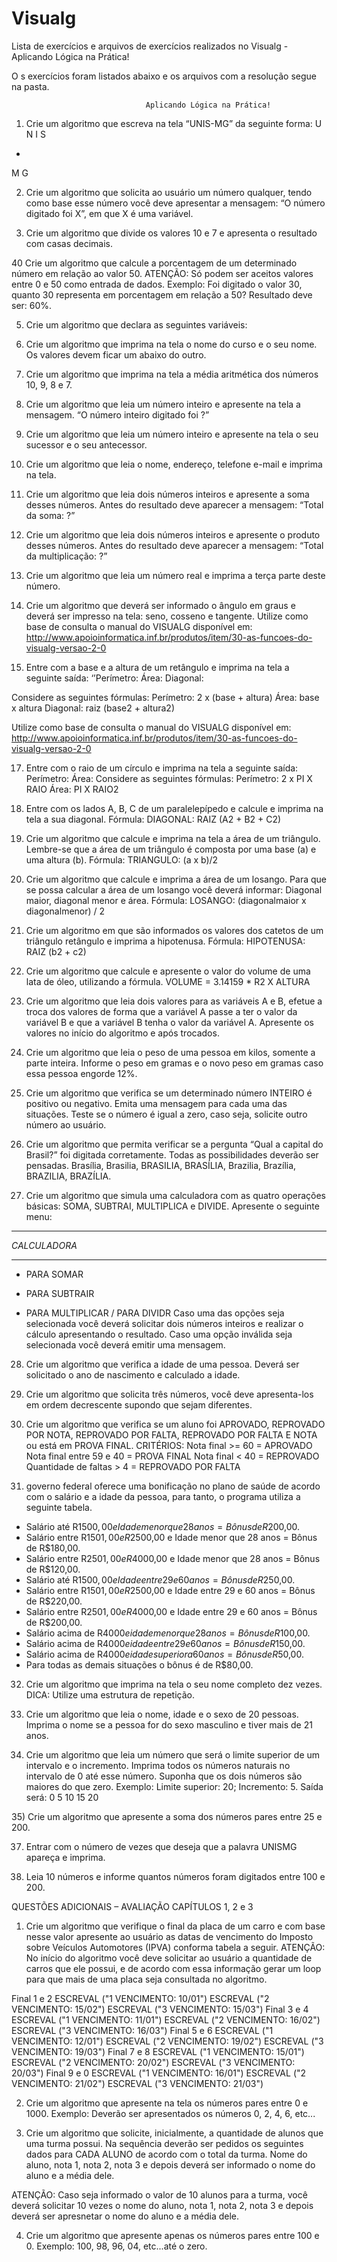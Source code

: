 # Visualg
 Lista de exercícios e arquivos de exercícios realizados no Visualg  - Aplicando Lógica na Prática!
 
 O s exercícios foram listados abaixo e os arquivos com a resolução segue na pasta.
 
 
                                  Aplicando Lógica na Prática!
 
 
 1) Crie um algoritmo que escreva na tela “UNIS-MG” da seguinte forma:
U
N
I
S
-
M
G


2) Crie um algoritmo que solicita ao usuário um número qualquer, tendo como base esse número você deve apresentar a mensagem: “O número digitado foi X”, em que X é uma variável.

3) Crie um algoritmo que divide os valores 10 e 7 e apresenta o resultado com casas decimais.


40 Crie um algoritmo que calcule a porcentagem de um determinado número em relação ao valor 50. ATENÇÃO: Só podem ser aceitos valores entre 0 e 50 como entrada de dados. Exemplo: Foi digitado o valor 30, quanto 30 representa em porcentagem em relação a 50? Resultado deve ser: 60%.


5) Crie um algoritmo que declara as seguintes variáveis:


6) Crie um algoritmo que imprima na tela o nome do curso e o seu nome. Os valores devem ficar um abaixo do outro.


	
7) Crie um algoritmo que imprima na tela a média aritmética dos números 10, 9, 8 e 7.



8) Crie um algoritmo que leia um número inteiro e apresente na tela a mensagem. “O número inteiro digitado foi ?”



9) Crie um algoritmo que leia um número inteiro e apresente na tela o seu sucessor e o seu antecessor.


10) Crie um algoritmo que leia o nome, endereço, telefone e-mail e imprima na tela.

11) Crie um algoritmo que leia dois números inteiros e apresente a soma desses números. Antes do resultado deve aparecer a mensagem: “Total da soma: ?”


12) Crie um algoritmo que leia dois números inteiros e apresente o produto desses números. Antes do resultado deve aparecer a mensagem: “Total da multiplicação: ?”


13) Crie um algoritmo que leia um número real e imprima a terça parte deste número.


14) Crie um algoritmo que deverá ser informado o ângulo em graus e deverá ser impresso na tela: seno, cosseno e tangente. Utilize como base de consulta o manual do VISUALG disponível em: http://www.apoioinformatica.inf.br/produtos/item/30-as-funcoes-do-visualg-versao-2-0
16) Entre com a base e a altura de um retângulo e imprima na tela a seguinte saída:
‘’Perímetro:
Área:
Diagonal:

Considere as seguintes fórmulas:
Perímetro: 2 x (base + altura)
Área: base x altura
Diagonal: raiz (base2 + altura2)

Utilize como base de consulta o manual do VISUALG disponível em: http://www.apoioinformatica.inf.br/produtos/item/30-as-funcoes-do-visualg-versao-2-0



17) Entre com o raio de um círculo e imprima na tela a seguinte saída:
Perímetro:
Área:
Considere as seguintes fórmulas:
Perímetro: 2 x PI X RAIO
Área: PI X RAIO2



18) Entre com os lados A, B, C de um paralelepípedo e calcule e imprima na tela a sua diagonal.
Fórmula:
DIAGONAL: RAIZ (A2 + B2 + C2)

19) Crie um algoritmo que calcule e imprima na tela a área de um triângulo. Lembre-se que a área de um triângulo é composta por uma base (a) e uma altura (b).
Fórmula:
TRIANGULO: (a x b)/2



20) Crie um algoritmo que calcule e imprima a área de um losango. Para que se possa calcular a área de um losango você deverá informar: Diagonal maior, diagonal menor e área.
Fórmula:
LOSANGO: (diagonalmaior x diagonalmenor) / 2


21) Crie um algoritmo em que são informados os valores dos catetos de um triângulo retângulo e imprima a hipotenusa.
Fórmula:
HIPOTENUSA: RAIZ (b2 + c2)


22) Crie um algoritmo que calcule e apresente o valor do volume de uma lata de óleo, utilizando a fórmula. 
VOLUME = 3.14159 * R2 X ALTURA



23) Crie um algoritmo que leia dois valores para as variáveis A e B, efetue a troca dos valores de forma que a variável A passe a ter o valor da variável B e que a variável B tenha o valor da variável A. Apresente os valores no início do algoritmo e após trocados.


24) Crie um algoritmo que leia o peso de uma pessoa em kilos, somente a parte inteira. Informe o peso em gramas e o novo peso em gramas caso essa pessoa engorde 12%.



25) Crie um algoritmo que verifica se um determinado número INTEIRO é positivo ou negativo. Emita uma mensagem para cada uma das situações. Teste se o número é igual a zero, caso seja, solicite outro número ao usuário.




26) Crie um algoritmo que permita verificar se a pergunta “Qual a capital do Brasil?” foi digitada corretamente. Todas as possibilidades deverão ser pensadas. Brasília, Brasilia, BRASILIA, BRASÍLIA, Brazilia, Brazília, BRAZILIA, BRAZÍLIA.


27) Crie um algoritmo que simula uma calculadora com as quatro operações básicas: SOMA, SUBTRAI, MULTIPLICA e DIVIDE. Apresente o seguinte menu:
**************
*CALCULADORA*
**************
+ PARA SOMAR
- PARA SUBTRAIR
* PARA MULTIPLICAR
/ PARA DIVIDR
Caso uma das opções seja selecionada você deverá solicitar dois números inteiros e realizar o cálculo apresentando o resultado. Caso uma opção inválida seja selecionada você deverá emitir uma mensagem.


28) Crie um algoritmo que verifica a idade de uma pessoa. Deverá ser solicitado o ano de nascimento e calculado a idade.


29) Crie um algoritmo que solicita três números, você deve apresenta-los em ordem decrescente supondo que sejam diferentes. 





30) Crie um algoritmo que verifica se um aluno foi APROVADO, REPROVADO POR NOTA, REPROVADO POR FALTA, REPROVADO POR FALTA E NOTA ou está em PROVA FINAL.
CRITÉRIOS:
Nota final >= 60 = APROVADO
Nota final entre 59 e 40 = PROVA FINAL
Nota final < 40 = REPROVADO
Quantidade de faltas > 4 = REPROVADO POR FALTA



31)  governo federal oferece uma bonificação no plano de saúde de acordo com o salário e a idade da pessoa, para tanto, o programa utiliza a seguinte tabela.

- Salário até R$1500,00 e Idade menor que 28 anos = Bônus de R$200,00.
- Salário entre R$1501,00 e R$2500,00 e Idade menor que 28 anos = Bônus de R$180,00.
- Salário entre R$2501,00 e R$4000,00 e Idade menor que 28 anos = Bônus de R$120,00.
- Salário até R$1500,00 e Idade entre 29 e 60 anos = Bônus de R$250,00.
- Salário entre R$1501,00 e R$2500,00 e Idade entre 29 e 60 anos = Bônus de R$220,00.
- Salário entre R$2501,00 e R$4000,00 e Idade entre 29 e 60 anos = Bônus de R$200,00.
- Salário acima de R$4000 e idade menor que 28 anos = Bônus de R$100,00.
- Salário acima de R$4000 e idade entre 29 e 60 anos = Bônus de R$150,00.
- Salário acima de R$4000 e idade superior a 60 anos = Bônus de R$50,00.
- Para todas as demais situações o bônus é de R$80,00.



32) Crie um algoritmo que imprima na tela o seu nome completo dez vezes. DICA: Utilize uma estrutura de repetição.




33) Crie um algoritmo que leia o nome, idade e o sexo de 20 pessoas. Imprima o nome se a pessoa for do sexo masculino e tiver mais de 21 anos.



34) Crie um algoritmo que leia um número que será o limite superior de um intervalo e o incremento. Imprima todos os números naturais no intervalo de 0 até esse número. Suponha que os dois números são maiores do que zero. Exemplo: Limite superior: 20; Incremento: 5. Saída será: 0 5 10 15 20




﻿35) Crie um algoritmo que apresente a soma dos números pares entre 25 e 200.


37) Entrar com o número de vezes que deseja que a palavra UNISMG apareça e imprima.


38) Leia 10 números e informe quantos números foram digitados entre 100 e 200.


QUESTÕES ADICIONAIS – AVALIAÇÃO CAPÍTULOS 1, 2 e 3

1) Crie um algoritmo que verifique o final da placa de um carro e com base nesse valor apresente ao usuário as datas de vencimento do Imposto sobre Veículos Automotores (IPVA) conforma tabela a seguir. ATENÇÃO: No início do algoritmo você deve solicitar ao usuário a quantidade de carros que ele possui, e de acordo com essa informação gerar um loop para que mais de uma placa seja consultada no algoritmo.

Final 1 e 2	ESCREVAL ("1 VENCIMENTO: 10/01")
ESCREVAL ("2 VENCIMENTO: 15/02")
ESCREVAL ("3 VENCIMENTO: 15/03")
Final 3 e 4	ESCREVAL ("1 VENCIMENTO: 11/01")
ESCREVAL ("2 VENCIMENTO: 16/02")
ESCREVAL ("3 VENCIMENTO: 16/03")
Final 5 e 6	ESCREVAL ("1 VENCIMENTO: 12/01")
ESCREVAL ("2 VENCIMENTO: 19/02")
ESCREVAL ("3 VENCIMENTO: 19/03")
Final 7 e 8	ESCREVAL ("1 VENCIMENTO: 15/01")
ESCREVAL ("2 VENCIMENTO: 20/02")
ESCREVAL ("3 VENCIMENTO: 20/03")
Final 9 e 0	ESCREVAL ("1 VENCIMENTO: 16/01")
ESCREVAL ("2 VENCIMENTO: 21/02")
ESCREVAL ("3 VENCIMENTO: 21/03")


2) Crie um algoritmo que apresente na tela os números pares entre 0 e 1000.
Exemplo: Deverão ser apresentados os números 0, 2, 4, 6, etc...




3) Crie um algoritmo que solicite, inicialmente, a quantidade de alunos que uma turma possui. Na sequência deverão ser pedidos os seguintes dados para CADA ALUNO de acordo com o total da turma. Nome do aluno, nota 1, nota 2, nota 3 e depois deverá ser informado o nome do aluno e a média dele.

ATENÇÃO: Caso seja informado o valor de 10 alunos para a turma, você deverá solicitar 10 vezes o nome do aluno, nota 1, nota 2, nota 3 e depois deverá ser apresnetar o nome do aluno e a média dele.




4) Crie um algoritmo que apresente apenas os números pares entre 100 e 0. Exemplo: 100, 98, 96, 04, etc...até o zero.

